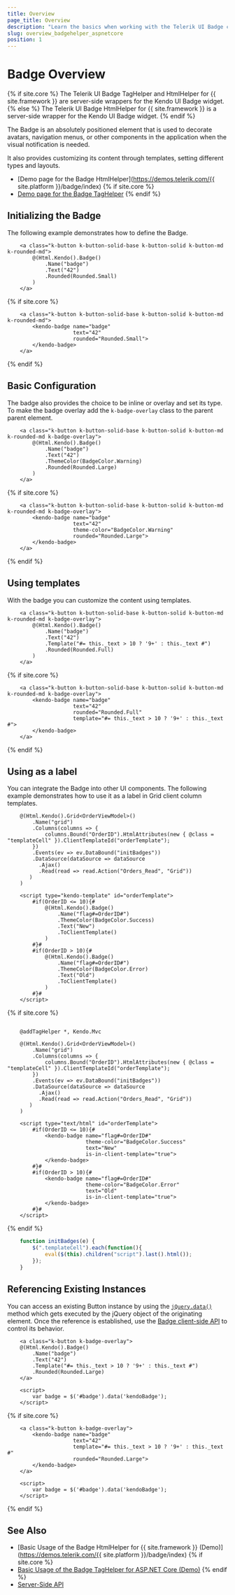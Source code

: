 ```yaml
---
title: Overview
page_title: Overview
description: "Learn the basics when working with the Telerik UI Badge component for {{ site.framework }}."
slug: overview_badgehelper_aspnetcore
position: 1
---
```


# Badge Overview

{% if site.core %}
The Telerik UI Badge TagHelper and HtmlHelper for {{ site.framework }} are server-side wrappers for the Kendo UI Badge widget.
{% else %}
The Telerik UI Badge HtmlHelper for {{ site.framework }} is a server-side wrapper for the Kendo UI Badge widget.
{% endif %}

The Badge is an absolutely positioned element that is used to decorate avatars, navigation menus, or other components in the application when the visual notification is needed.

It also provides customizing its content through templates, setting different types and layouts.

* [Demo page for the Badge HtmlHelper](https://demos.telerik.com/{{ site.platform }}/badge/index)
{% if site.core %}
* [Demo page for the Badge TagHelper](https://demos.telerik.com/aspnet-core/badge/tag_helper)
{% endif %}

## Initializing the Badge

The following example demonstrates how to define the Badge.

```HtmlHelper
    <a class="k-button k-button-solid-base k-button-solid k-button-md k-rounded-md">
        @(Html.Kendo().Badge()
            .Name("badge")
            .Text("42")
            .Rounded(Rounded.Small)
        )
    </a>
```
{% if site.core %}
```TagHelper
    <a class="k-button k-button-solid-base k-button-solid k-button-md k-rounded-md">
        <kendo-badge name="badge" 
                     text="42" 
                     rounded="Rounded.Small">
        </kendo-badge>
    </a>
```
{% endif %}

## Basic Configuration

The badge also provides the choice to be inline or overlay and set its type. To make the badge overlay add the `k-badge-overlay` class to the parent parent element.

```HtmlHelper
    <a class="k-button k-button-solid-base k-button-solid k-button-md k-rounded-md k-badge-overlay">
        @(Html.Kendo().Badge()
            .Name("badge")
            .Text("42")
            .ThemeColor(BadgeColor.Warning)
            .Rounded(Rounded.Large)
        )
    </a>
```
{% if site.core %}
```TagHelper
    <a class="k-button k-button-solid-base k-button-solid k-button-md k-rounded-md k-badge-overlay">
        <kendo-badge name="badge" 
                     text="42" 
                     theme-color="BadgeColor.Warning" 
                     rounded="Rounded.Large">
        </kendo-badge>
    </a>
```
{% endif %}

## Using templates

With the badge you can customize the content using templates.

```HtmlHelper
    <a class="k-button k-button-solid-base k-button-solid k-button-md k-rounded-md k-badge-overlay">
        @(Html.Kendo().Badge()
            .Name("badge")
            .Text("42")
            .Template("#= this._text > 10 ? '9+' : this._text #")
            .Rounded(Rounded.Full)
        )
    </a>
```
{% if site.core %}
```TagHelper
    <a class="k-button k-button-solid-base k-button-solid k-button-md k-rounded-md k-badge-overlay">
        <kendo-badge name="badge" 
                     text="42" 
                     rounded="Rounded.Full"
                     template="#= this._text > 10 ? '9+' : this._text #">
        </kendo-badge>
    </a>
```
{% endif %}

## Using as a label

You can integrate the Badge into other UI components. The following example demonstrates how to use it as a label in Grid client column templates.

```HtmlHelper
    @(Html.Kendo().Grid<OrderViewModel>()
        .Name("grid")
        .Columns(columns => {
            columns.Bound("OrderID").HtmlAttributes(new { @class = "templateCell" }).ClientTemplateId("orderTemplate");
        })
        .Events(ev => ev.DataBound("initBadges"))
        .DataSource(dataSource => dataSource
          .Ajax()
          .Read(read => read.Action("Orders_Read", "Grid"))
       )
    )

    <script type="kendo-template" id="orderTemplate">
        #if(OrderID <= 10){#
            @(Html.Kendo().Badge()
                .Name("flag#=OrderID#")
                .ThemeColor(BadgeColor.Success)
                .Text("New")
                .ToClientTemplate()
            )
        #}#
        #if(OrderID > 10){#
            @(Html.Kendo().Badge()
                .Name("flag#=OrderID#")
                .ThemeColor(BadgeColor.Error)
                .Text("Old")
                .ToClientTemplate()
            )
        #}#
    </script>
```
{% if site.core %}
```TagHelper.cshtml

    @addTagHelper *, Kendo.Mvc

    @(Html.Kendo().Grid<OrderViewModel>()
        .Name("grid")
        .Columns(columns => {
            columns.Bound("OrderID").HtmlAttributes(new { @class = "templateCell" }).ClientTemplateId("orderTemplate");
        })
        .Events(ev => ev.DataBound("initBadges"))
        .DataSource(dataSource => dataSource
          .Ajax()
          .Read(read => read.Action("Orders_Read", "Grid"))
       )
    )

    <script type="text/html" id="orderTemplate">
        #if(OrderID <= 10){#
            <kendo-badge name="flag#=OrderID#"
                         theme-color="BadgeColor.Success"
                         text="New"
                         is-in-client-template="true">
            </kendo-badge>                         
        #}#
        #if(OrderID > 10){#
            <kendo-badge name="flag#=OrderID#"
                         theme-color="BadgeColor.Error"
                         text="Old"
                         is-in-client-template="true">
            </kendo-badge>
        #}#
    </script>
```
{% endif %}
```JavaScript
    function initBadges(e) {
        $(".templateCell").each(function(){
            eval($(this).children("script").last().html());
        });
    }
```

## Referencing Existing Instances

You can access an existing Button instance by using the [`jQuery.data()`](https://api.jquery.com/jQuery.data/) method which gets executed by the jQuery object of the originating element. Once the reference is established, use the [Badge client-side API](https://docs.telerik.com/kendo-ui/api/javascript/ui/badge#methods) to control its behavior.

```HtmlHelper
    <a class="k-button k-badge-overlay">
    @(Html.Kendo().Badge()
        .Name("badge")
        .Text("42")
        .Template("#= this._text > 10 ? '9+' : this._text #")
        .Rounded(Rounded.Large)
    </a>

    <script>
        var badge = $('#badge').data('kendoBadge');
    </script>
```
{% if site.core %}
```TagHelper
    <a class="k-button k-badge-overlay">
        <kendo-badge name="badge" 
                     text="42"
                     template="#= this._text > 10 ? '9+' : this._text #"
                     rounded="Rounded.Large">
        </kendo-badge>
    </a>

    <script>
        var badge = $('#badge').data('kendoBadge');
    </script>
```
{% endif %}
## See Also

* [Basic Usage of the Badge HtmlHelper for {{ site.framework }} (Demo)](https://demos.telerik.com/{{ site.platform }}/badge/index)
{% if site.core %}
* [Basic Usage of the Badge TagHelper for ASP.NET Core (Demo)](https://demos.telerik.com/aspnet-core/badge/tag_helper)
{% endif %}
* [Server-Side API](/api/badge)
